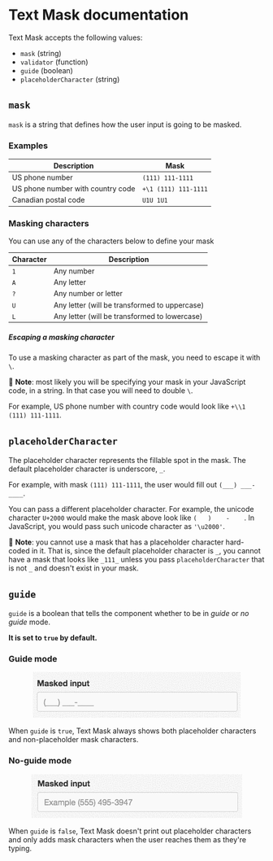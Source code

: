# Text Mask documentation

Text Mask accepts the following values:

* `mask` (string)
* `validator` (function)
* `guide` (boolean)
* `placeholderCharacter` (string)

## `mask`

`mask` is a string that defines how the user input is going to be masked.

### Examples

Description | Mask
--- | ---
US phone number | `(111) 111-1111`
US phone number with country code | `+\1 (111) 111-1111`
Canadian postal code | `U1U 1U1`

### Masking characters

You can use any of the characters below to define your mask

Character | Description
--- | ---
`1` | Any number
`A` | Any letter
`?` | Any number or letter
`U` | Any letter (will be transformed to uppercase)
`L` | Any letter (will be transformed to lowercase)

##### Escaping a masking character

To use a masking character as part of the mask, you need to escape it with `\`.

&#x1F4CD; **Note**: most likely you will be specifying your mask in your JavaScript code,
in a string. In that case you will need to double `\`.

For example, US phone number with country code would look like `+\\1 (111) 111-1111`.

## `placeholderCharacter`

The placeholder character represents the fillable spot in the mask. The default placeholder
character is underscore, `_`.

For example, with mask `(111) 111-1111`, the user would fill out
`(___) ___-____`.

You can pass a different placeholder character. For example, the unicode character `U+2000` would
make the mask above look like `(   )    -    `. In JavaScript, you would pass such unicode character
as `'\u2000'`.

&#x1F4CD; **Note**: you cannot use a mask that has a placeholder character hard-coded in it. That
is, since the default placeholder character is `_`, you cannot have a mask that looks like
`_111_` unless you pass `placeholderCharacter` that is not `_` and doesn't exist
in your mask.

## `guide`

`guide` is a boolean that tells the component whether to be in *guide* or *no guide* mode.

**It is set to `true` by default.**

### Guide mode

<p align="center">
<img src="assets/guideMode.gif"/>
</p>

When `guide` is `true`, Text Mask always shows both placeholder characters and non-placeholder
mask characters.

### No-guide mode

<p align="center">
<img src="assets/noGuideMode.gif"/>
</p>

When `guide` is `false`, Text Mask doesn't print out placeholder characters and only adds mask
characters when the user reaches them as they're typing.
